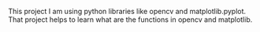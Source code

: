 This project I am using python libraries like opencv and matplotlib.pyplot. That project helps to learn what are the functions in opencv and matplotlib.